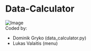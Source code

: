 # Data-Calculator
![Image](https://raw.githubusercontent.com/Dominik-Gryko/Data-Calculator/master/Images/1.png)  
Coded by: 
- Dominik Gryko (data_calculator.py)
- Lukas Valaitis (menu)

